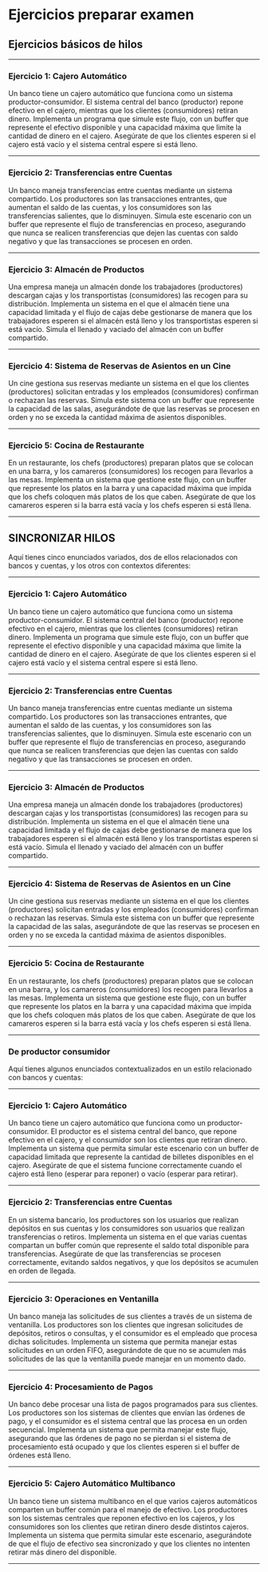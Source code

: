 # Ejercicios preparar examen


## Ejercicios básicos de hilos
---

### **Ejercicio 1: Cajero Automático**  
Un banco tiene un cajero automático que funciona como un sistema productor-consumidor. El sistema central del banco (productor) repone efectivo en el cajero, mientras que los clientes (consumidores) retiran dinero. Implementa un programa que simule este flujo, con un buffer que represente el efectivo disponible y una capacidad máxima que limite la cantidad de dinero en el cajero. Asegúrate de que los clientes esperen si el cajero está vacío y el sistema central espere si está lleno.

---

### **Ejercicio 2: Transferencias entre Cuentas**  
Un banco maneja transferencias entre cuentas mediante un sistema compartido. Los productores son las transacciones entrantes, que aumentan el saldo de las cuentas, y los consumidores son las transferencias salientes, que lo disminuyen. Simula este escenario con un buffer que represente el flujo de transferencias en proceso, asegurando que nunca se realicen transferencias que dejen las cuentas con saldo negativo y que las transacciones se procesen en orden.

---

### **Ejercicio 3: Almacén de Productos**  
Una empresa maneja un almacén donde los trabajadores (productores) descargan cajas y los transportistas (consumidores) las recogen para su distribución. Implementa un sistema en el que el almacén tiene una capacidad limitada y el flujo de cajas debe gestionarse de manera que los trabajadores esperen si el almacén está lleno y los transportistas esperen si está vacío. Simula el llenado y vaciado del almacén con un buffer compartido.

---

### **Ejercicio 4: Sistema de Reservas de Asientos en un Cine**  
Un cine gestiona sus reservas mediante un sistema en el que los clientes (productores) solicitan entradas y los empleados (consumidores) confirman o rechazan las reservas. Simula este sistema con un buffer que represente la capacidad de las salas, asegurándote de que las reservas se procesen en orden y no se exceda la cantidad máxima de asientos disponibles.

---

### **Ejercicio 5: Cocina de Restaurante**  
En un restaurante, los chefs (productores) preparan platos que se colocan en una barra, y los camareros (consumidores) los recogen para llevarlos a las mesas. Implementa un sistema que gestione este flujo, con un buffer que represente los platos en la barra y una capacidad máxima que impida que los chefs coloquen más platos de los que caben. Asegúrate de que los camareros esperen si la barra está vacía y los chefs esperen si está llena.

---

## SINCRONIZAR HILOS

Aquí tienes cinco enunciados variados, dos de ellos relacionados con bancos y cuentas, y los otros con contextos diferentes:

---

### **Ejercicio 1: Cajero Automático**  
Un banco tiene un cajero automático que funciona como un sistema productor-consumidor. El sistema central del banco (productor) repone efectivo en el cajero, mientras que los clientes (consumidores) retiran dinero. Implementa un programa que simule este flujo, con un buffer que represente el efectivo disponible y una capacidad máxima que limite la cantidad de dinero en el cajero. Asegúrate de que los clientes esperen si el cajero está vacío y el sistema central espere si está lleno.

---

### **Ejercicio 2: Transferencias entre Cuentas**  
Un banco maneja transferencias entre cuentas mediante un sistema compartido. Los productores son las transacciones entrantes, que aumentan el saldo de las cuentas, y los consumidores son las transferencias salientes, que lo disminuyen. Simula este escenario con un buffer que represente el flujo de transferencias en proceso, asegurando que nunca se realicen transferencias que dejen las cuentas con saldo negativo y que las transacciones se procesen en orden.

---

### **Ejercicio 3: Almacén de Productos**  
Una empresa maneja un almacén donde los trabajadores (productores) descargan cajas y los transportistas (consumidores) las recogen para su distribución. Implementa un sistema en el que el almacén tiene una capacidad limitada y el flujo de cajas debe gestionarse de manera que los trabajadores esperen si el almacén está lleno y los transportistas esperen si está vacío. Simula el llenado y vaciado del almacén con un buffer compartido.

---

### **Ejercicio 4: Sistema de Reservas de Asientos en un Cine**  
Un cine gestiona sus reservas mediante un sistema en el que los clientes (productores) solicitan entradas y los empleados (consumidores) confirman o rechazan las reservas. Simula este sistema con un buffer que represente la capacidad de las salas, asegurándote de que las reservas se procesen en orden y no se exceda la cantidad máxima de asientos disponibles.

---

### **Ejercicio 5: Cocina de Restaurante**  
En un restaurante, los chefs (productores) preparan platos que se colocan en una barra, y los camareros (consumidores) los recogen para llevarlos a las mesas. Implementa un sistema que gestione este flujo, con un buffer que represente los platos en la barra y una capacidad máxima que impida que los chefs coloquen más platos de los que caben. Asegúrate de que los camareros esperen si la barra está vacía y los chefs esperen si está llena.

---

### De productor consumidor
Aquí tienes algunos enunciados contextualizados en un estilo relacionado con bancos y cuentas:

---

### **Ejercicio 1: Cajero Automático**
Un banco tiene un cajero automático que funciona como un productor-consumidor. El productor es el sistema central del banco, que repone efectivo en el cajero, y el consumidor son los clientes que retiran dinero. Implementa un sistema que permita simular este escenario con un buffer de capacidad limitada que represente la cantidad de billetes disponibles en el cajero. Asegúrate de que el sistema funcione correctamente cuando el cajero está lleno (esperar para reponer) o vacío (esperar para retirar).

---

### **Ejercicio 2: Transferencias entre Cuentas**
En un sistema bancario, los productores son los usuarios que realizan depósitos en sus cuentas y los consumidores son usuarios que realizan transferencias o retiros. Implementa un sistema en el que varias cuentas compartan un buffer común que represente el saldo total disponible para transferencias. Asegúrate de que las transferencias se procesen correctamente, evitando saldos negativos, y que los depósitos se acumulen en orden de llegada.

---

### **Ejercicio 3: Operaciones en Ventanilla**
Un banco maneja las solicitudes de sus clientes a través de un sistema de ventanilla. Los productores son los clientes que ingresan solicitudes de depósitos, retiros o consultas, y el consumidor es el empleado que procesa dichas solicitudes. Implementa un sistema que permita manejar estas solicitudes en un orden FIFO, asegurándote de que no se acumulen más solicitudes de las que la ventanilla puede manejar en un momento dado.

---

### **Ejercicio 4: Procesamiento de Pagos**
Un banco debe procesar una lista de pagos programados para sus clientes. Los productores son los sistemas de clientes que envían las órdenes de pago, y el consumidor es el sistema central que las procesa en un orden secuencial. Implementa un sistema que permita manejar este flujo, asegurando que las órdenes de pago no se pierdan si el sistema de procesamiento está ocupado y que los clientes esperen si el buffer de órdenes está lleno.

---

### **Ejercicio 5: Cajero Automático Multibanco**
Un banco tiene un sistema multibanco en el que varios cajeros automáticos comparten un buffer común para el manejo de efectivo. Los productores son los sistemas centrales que reponen efectivo en los cajeros, y los consumidores son los clientes que retiran dinero desde distintos cajeros. Implementa un sistema que permita simular este escenario, asegurándote de que el flujo de efectivo sea sincronizado y que los clientes no intenten retirar más dinero del disponible.

---


